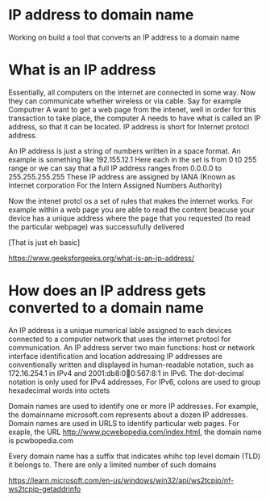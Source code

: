 # IP address to domain name
Working on build a tool that converts an IP address to a domain name

# What is an IP address
Essentially, all computers on the internet are connected in some way. Now they can communicate whether wireless or via cable. Say for example Computrer A want to get a web page from the intenet, well in order for this transaction to take place, the computer A needs to have what is called an IP address, so that it can be located. IP address is short for Internet protocl address.

An IP address is just a string of numbers written in a space format. An example is something like 192.155.12.1
Here each in the set is from 0 t0 255 range or we can say that a full IP address ranges from 0.0.0.0 to 255.255.255.255
These IP address are assigned by IANA (Known as Internet corporation For the Intern Assigned Numbers Authority)

Now the intenet protcl os a set of rules that makes the internet works. For example within a web page you are able to read the content beacuse your device has a unique address where the page that you requested (to read the particular webpage) was successufully delivered

[That is just eh basic]

https://www.geeksforgeeks.org/what-is-an-ip-address/

# How does an IP address gets converted to a domain name
An IP address is a unique numerical lable assigned to each devices connected to a computer network that uses the internet protocl for communication. An IP address server two main functions: host or network interface identification and location addressing
IP addresses are conventionally written and displayed in human-readable notation, such as 172.16.254.1 in IPv4 and 2001:db8:0:1234:0:567:8:1 in IPv6. The dot-decimal notation is only used for IPv4 addresses, For IPv6, colons are used to group hexadecimal words into octets

Domain names are used to identify one or more IP addresses. For example, the domainname microsoft.com represents about a dozen IP addresses.
Domain names are used in URLS to identify particular web pages. For exaple, the URL http://www.pcwebopedia.com/index.html, the domain name is pcwbopedia.com

Every domain name has a suffix that indicates whihc top level domain (TLD) it belongs to. There are only a limited number of such domains


https://learn.microsoft.com/en-us/windows/win32/api/ws2tcpip/nf-ws2tcpip-getaddrinfo